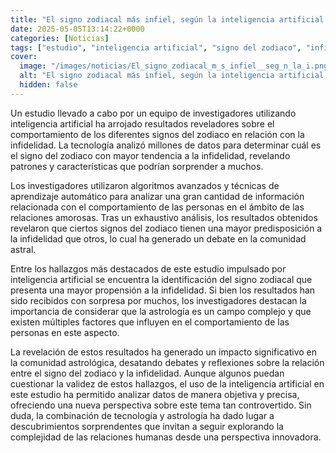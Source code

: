```yaml
---
title: "El signo zodiacal más infiel, según la inteligencia artificial - lo que revela el análisis de millones de datos"
date: 2025-05-05T13:14:22+0000
categories: [Noticias]
tags: ["estudio", "inteligencia artificial", "signo del zodiaco", "infidelidad", "algoritmos avanzados", "aprendizaje automático", "relaciones amorosas."]
cover:
  image: "/images/noticias/El_signo_zodiacal_m_s_infiel__seg_n_la_i.png"
  alt: "El signo zodiacal más infiel, según la inteligencia artificial - lo que revela el análisis de millones de datos"
  hidden: false
---
```


Un estudio llevado a cabo por un equipo de investigadores utilizando inteligencia artificial ha arrojado resultados reveladores sobre el comportamiento de los diferentes signos del zodiaco en relación con la infidelidad. La tecnología analizó millones de datos para determinar cuál es el signo del zodiaco con mayor tendencia a la infidelidad, revelando patrones y características que podrían sorprender a muchos.

Los investigadores utilizaron algoritmos avanzados y técnicas de aprendizaje automático para analizar una gran cantidad de información relacionada con el comportamiento de las personas en el ámbito de las relaciones amorosas. Tras un exhaustivo análisis, los resultados obtenidos revelaron que ciertos signos del zodiaco tienen una mayor predisposición a la infidelidad que otros, lo cual ha generado un debate en la comunidad astral.

Entre los hallazgos más destacados de este estudio impulsado por inteligencia artificial se encuentra la identificación del signo zodiacal que presenta una mayor propensión a la infidelidad. Si bien los resultados han sido recibidos con sorpresa por muchos, los investigadores destacan la importancia de considerar que la astrología es un campo complejo y que existen múltiples factores que influyen en el comportamiento de las personas en este aspecto.

La revelación de estos resultados ha generado un impacto significativo en la comunidad astrológica, desatando debates y reflexiones sobre la relación entre el signo del zodiaco y la infidelidad. Aunque algunos puedan cuestionar la validez de estos hallazgos, el uso de la inteligencia artificial en este estudio ha permitido analizar datos de manera objetiva y precisa, ofreciendo una nueva perspectiva sobre este tema tan controvertido. Sin duda, la combinación de tecnología y astrología ha dado lugar a descubrimientos sorprendentes que invitan a seguir explorando la complejidad de las relaciones humanas desde una perspectiva innovadora.
